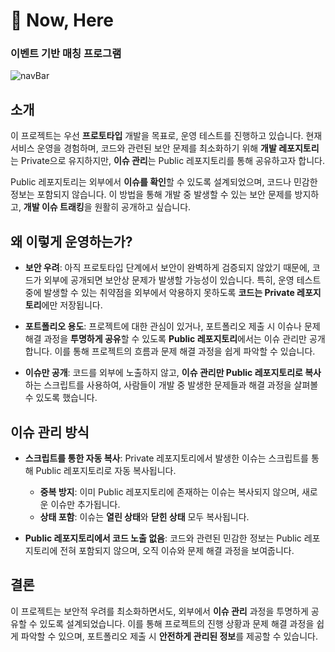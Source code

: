 # 🌟 Now, Here

<h3>이벤트 기반 매칭 프로그램</h3>

![navBar](https://github.com/user-attachments/assets/8f5606ad-1206-4c55-bb47-e1f22538e273)

</div>


## 소개

이 프로젝트는 우선 **프로토타입** 개발을 목표로, 운영 테스트를 진행하고 있습니다. 현재 서비스 운영을 경험하며, 코드와 관련된 보안 문제를 최소화하기 위해 **개발 레포지토리**는 Private으로 유지하지만, **이슈 관리**는 Public 레포지토리를 통해 공유하고자 합니다. 

Public 레포지토리는 외부에서 **이슈를 확인**할 수 있도록 설계되었으며, 코드나 민감한 정보는 포함되지 않습니다. 이 방법을 통해 개발 중 발생할 수 있는 보안 문제를 방지하고, **개발 이슈 트래킹**을 원활히 공개하고 싶습니다.

## 왜 이렇게 운영하는가?

- **보안 우려**: 아직 프로토타입 단계에서 보안이 완벽하게 검증되지 않았기 때문에, 코드가 외부에 공개되면 보안상 문제가 발생할 가능성이 있습니다. 특히, 운영 테스트 중에 발생할 수 있는 취약점을 외부에서 악용하지 못하도록 **코드는 Private 레포지토리**에만 저장됩니다.
  
- **포트폴리오 용도**: 프로젝트에 대한 관심이 있거나, 포트폴리오 제출 시 이슈나 문제 해결 과정을 **투명하게 공유**할 수 있도록 **Public 레포지토리**에서는 이슈 관리만 공개합니다. 이를 통해 프로젝트의 흐름과 문제 해결 과정을 쉽게 파악할 수 있습니다.

- **이슈만 공개**: 코드를 외부에 노출하지 않고, **이슈 관리만 Public 레포지토리로 복사**하는 스크립트를 사용하여, 사람들이 개발 중 발생한 문제들과 해결 과정을 살펴볼 수 있도록 했습니다.

## 이슈 관리 방식

- **스크립트를 통한 자동 복사**: Private 레포지토리에서 발생한 이슈는 스크립트를 통해 Public 레포지토리로 자동 복사됩니다.
  - **중복 방지**: 이미 Public 레포지토리에 존재하는 이슈는 복사되지 않으며, 새로운 이슈만 추가됩니다.
  - **상태 포함**: 이슈는 **열린 상태**와 **닫힌 상태** 모두 복사됩니다.
  
- **Public 레포지토리에서 코드 노출 없음**: 코드와 관련된 민감한 정보는 Public 레포지토리에 전혀 포함되지 않으며, 오직 이슈와 문제 해결 과정을 보여줍니다.

## 결론

이 프로젝트는 보안적 우려를 최소화하면서도, 외부에서 **이슈 관리** 과정을 투명하게 공유할 수 있도록 설계되었습니다. 이를 통해 프로젝트의 진행 상황과 문제 해결 과정을 쉽게 파악할 수 있으며, 포트폴리오 제출 시 **안전하게 관리된 정보**를 제공할 수 있습니다.
